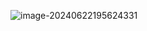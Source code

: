 ![image-20240622195624331](C:\Users\fan\AppData\Roaming\Typora\typora-user-images\image-20240622195624331.png)